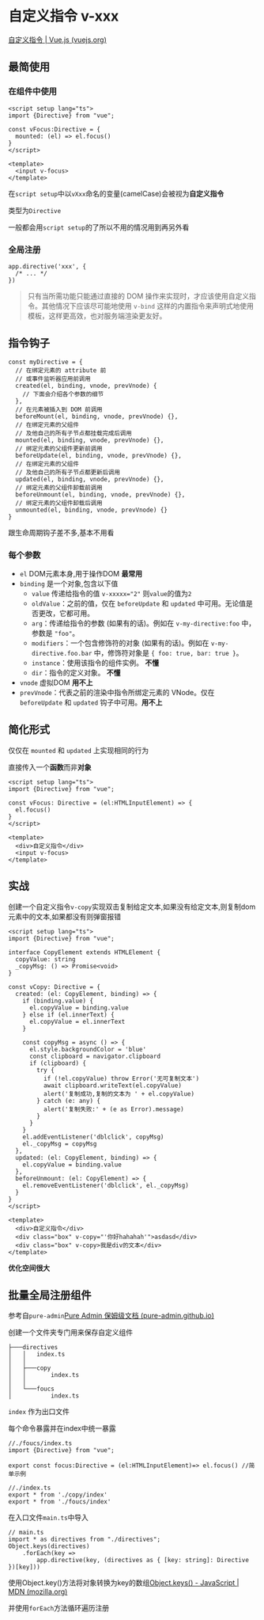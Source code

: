 # 自定义指令 v-xxx

<!--不推荐在组件上使用,而是使用在DOM元素上-->

[自定义指令 | Vue.js (vuejs.org)](https://cn.vuejs.org/guide/reusability/custom-directives.html)

## 最简使用

### 在组件中使用

```
<script setup lang="ts">
import {Directive} from "vue";

const vFocus:Directive = {
  mounted: (el) => el.focus()
}
</script>

<template>
  <input v-focus>
</template>
```

在`script setup`中以`vXxx`命名的变量(camelCase)会被视为**自定义指令**

类型为`Directive`

一般都会用`script setup`的了所以不用的情况用到再另外看

### 全局注册

```
app.directive('xxx', {
  /* ... */
})
```

> 只有当所需功能只能通过直接的 DOM 操作来实现时，才应该使用自定义指令。其他情况下应该尽可能地使用 `v-bind` 这样的内置指令来声明式地使用模板，这样更高效，也对服务端渲染更友好。

## 指令钩子

```
const myDirective = {
  // 在绑定元素的 attribute 前
  // 或事件监听器应用前调用
  created(el, binding, vnode, prevVnode) {
    // 下面会介绍各个参数的细节
  },
  // 在元素被插入到 DOM 前调用
  beforeMount(el, binding, vnode, prevVnode) {},
  // 在绑定元素的父组件
  // 及他自己的所有子节点都挂载完成后调用
  mounted(el, binding, vnode, prevVnode) {},
  // 绑定元素的父组件更新前调用
  beforeUpdate(el, binding, vnode, prevVnode) {},
  // 在绑定元素的父组件
  // 及他自己的所有子节点都更新后调用
  updated(el, binding, vnode, prevVnode) {},
  // 绑定元素的父组件卸载前调用
  beforeUnmount(el, binding, vnode, prevVnode) {},
  // 绑定元素的父组件卸载后调用
  unmounted(el, binding, vnode, prevVnode) {}
}
```

跟生命周期钩子差不多,基本不用看

### 每个参数

* `el` DOM元素本身,用于操作DOM **最常用**
* `binding` 是一个对象,包含以下值
  * `value` 传递给指令的值 `v-xxxxx="2"` 则`value`的值为`2`
  * `oldValue`：之前的值，仅在 `beforeUpdate` 和 `updated` 中可用。无论值是否更改，它都可用。
  * `arg`：传递给指令的参数 (如果有的话)。例如在 `v-my-directive:foo` 中，参数是 `"foo"`。
  * `modifiers`：一个包含修饰符的对象 (如果有的话)。例如在 `v-my-directive.foo.bar` 中，修饰符对象是 `{ foo: true, bar: true }`。
  * `instance`：使用该指令的组件实例。 **不懂**
  * `dir`：指令的定义对象。 **不懂**
* `vnode` 虚拟DOM **用不上**
* `prevVnode`：代表之前的渲染中指令所绑定元素的 VNode。仅在 `beforeUpdate` 和 `updated` 钩子中可用。**用不上**

## 简化形式

仅仅在 `mounted` 和 `updated` 上实现相同的行为

直接传入一个**函数**而非**对象**

```
<script setup lang="ts">
import {Directive} from "vue";

const vFocus: Directive = (el:HTMLInputElement) => {
  el.focus()
}
</script>

<template>
  <div>自定义指令</div>
  <input v-focus>
</template>
```

## 实战

创建一个自定义指令`v-copy`实现双击复制给定文本,如果没有给定文本,则复制dom元素中的文本,如果都没有则弹窗报错

```
<script setup lang="ts">
import {Directive} from "vue";

interface CopyElement extends HTMLElement {
  copyValue: string
  _copyMsg: () => Promise<void>
}

const vCopy: Directive = {
  created: (el: CopyElement, binding) => {
    if (binding.value) {
      el.copyValue = binding.value
    } else if (el.innerText) {
      el.copyValue = el.innerText
    }

    const copyMsg = async () => {
      el.style.backgroundColor = 'blue'
      const clipboard = navigator.clipboard
      if (clipboard) {
        try {
          if (!el.copyValue) throw Error('无可复制文本')
          await clipboard.writeText(el.copyValue)
          alert('复制成功,复制的文本为 ' + el.copyValue)
        } catch (e: any) {
          alert('复制失败:' + (e as Error).message)
        }
      }
    }
    el.addEventListener('dblclick', copyMsg)
    el._copyMsg = copyMsg
  },
  updated: (el: CopyElement, binding) => {
    el.copyValue = binding.value
  },
  beforeUnmount: (el: CopyElement) => {
    el.removeEventListener('dblclick', el._copyMsg)
  }
}
</script>

<template>
  <div>自定义指令</div>
  <div class="box" v-copy="'你好hahahah'">asdasd</div>
  <div class="box" v-copy>我是div的文本</div>
</template>

```

**优化空间很大**

## 批量全局注册组件

参考自`pure-admin`[Pure Admin 保姆级文档 (pure-admin.github.io)](https://pure-admin.github.io/pure-admin-doc/)

创建一个文件夹专门用来保存自定义组件

```
├───directives
│   │   index.ts
│   │   
│   ├───copy
│   │       index.ts
│   │       
│   └───foucs
│           index.ts
```

`index` 作为出口文件

每个命令暴露并在index中统一暴露

```
//./foucs/index.ts
import {Directive} from "vue";

export const focus:Directive = (el:HTMLInputElement)=> el.focus() //简单示例
```

```
//./index.ts
export * from './copy/index'
export * from './foucs/index'
```

在入口文件`main.ts`中导入

```
// main.ts
import * as directives from "./directives";
Object.keys(directives)
    .forEach(key =>
        app.directive(key, (directives as { [key: string]: Directive })[key]))
```

使用Object.key()方法将对象转换为key的数组[Object.keys() - JavaScript | MDN (mozilla.org)](https://developer.mozilla.org/zh-CN/docs/Web/JavaScript/Reference/Global_Objects/Object/keys)

并使用`forEach`方法循环遍历注册
